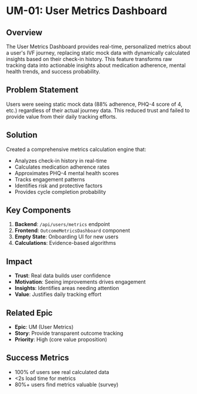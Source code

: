 # UM-01: User Metrics Dashboard

## Overview
The User Metrics Dashboard provides real-time, personalized metrics about a user's IVF journey, replacing static mock data with dynamically calculated insights based on their check-in history. This feature transforms raw tracking data into actionable insights about medication adherence, mental health trends, and success probability.

## Problem Statement
Users were seeing static mock data (88% adherence, PHQ-4 score of 4, etc.) regardless of their actual journey data. This reduced trust and failed to provide value from their daily tracking efforts.

## Solution
Created a comprehensive metrics calculation engine that:
- Analyzes check-in history in real-time
- Calculates medication adherence rates
- Approximates PHQ-4 mental health scores
- Tracks engagement patterns
- Identifies risk and protective factors
- Provides cycle completion probability

## Key Components
1. **Backend**: `/api/users/metrics` endpoint
2. **Frontend**: `OutcomeMetricsDashboard` component
3. **Empty State**: Onboarding UI for new users
4. **Calculations**: Evidence-based algorithms

## Impact
- **Trust**: Real data builds user confidence
- **Motivation**: Seeing improvements drives engagement  
- **Insights**: Identifies areas needing attention
- **Value**: Justifies daily tracking effort

## Related Epic
- **Epic**: UM (User Metrics)
- **Story**: Provide transparent outcome tracking
- **Priority**: High (core value proposition)

## Success Metrics
- 100% of users see real calculated data
- <2s load time for metrics
- 80%+ users find metrics valuable (survey)